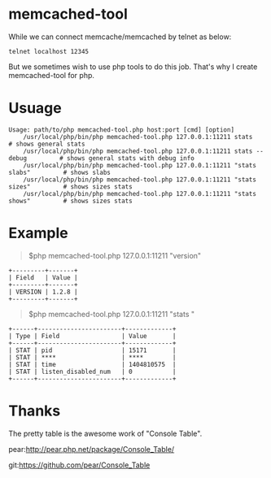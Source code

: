 memcached-tool
==============

While we can connect memcache/memcached by telnet as below:

    telnet localhost 12345

But we sometimes wish to use php tools to do this job. That's why I create memcached-tool for php.

# Usuage
    Usage: path/to/php memcached-tool.php host:port [cmd] [option]
        /usr/local/php/bin/php memcached-tool.php 127.0.0.1:11211 stats                 # shows general stats
        /usr/local/php/bin/php memcached-tool.php 127.0.0.1:11211 stats --debug         # shows general stats with debug info
        /usr/local/php/bin/php memcached-tool.php 127.0.0.1:11211 "stats slabs"         # shows slabs
        /usr/local/php/bin/php memcached-tool.php 127.0.0.1:11211 "stats sizes"         # shows sizes stats
        /usr/local/php/bin/php memcached-tool.php 127.0.0.1:11211 "stats shows"         # shows sizes stats

# Example
>$php memcached-tool.php 127.0.0.1:11211 "version"

    +---------+-------+ 
    | Field   | Value | 
    +---------+-------+ 
    | VERSION | 1.2.8 | 
    +---------+-------+ 

>$php memcached-tool.php 127.0.0.1:11211 "stats " 

    +------+-----------------------+-------------+
    | Type | Field                 | Value       |
    +------+-----------------------+-------------+
    | STAT | pid                   | 15171       |
    | STAT | ****                  | ****        |
    | STAT | time                  | 1404810575  |
    | STAT | listen_disabled_num   | 0           |
    +------+-----------------------+-------------+

# Thanks
The pretty table is the awesome work of "Console Table".

pear:http://pear.php.net/package/Console_Table/

git:https://github.com/pear/Console_Table
